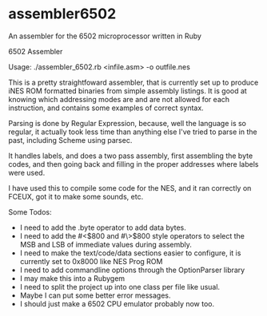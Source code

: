 # assembler6502

An assembler for the 6502 microprocessor written in Ruby

 6502 Assembler

 Usage: ./assembler\_6502.rb <infile.asm> -o outfile.nes

  This is a pretty straightfoward assembler, that is currently set up
  to produce iNES ROM formatted binaries from simple assembly listings.
  It is good at knowing which addressing modes are and are not allowed for 
  each instruction, and contains some examples of correct syntax.

  Parsing is done by Regular Expression, because, well the language is
  so regular, it actually took less time than anything else I've tried
  to parse in the past, including Scheme using parsec.
  
  It handles labels, and does a two pass assembly, first assembling
  the byte codes, and then going back and filling in the proper addresses
  where labels were used.

  I have used this to compile some code for the NES, and it ran correctly
  on FCEUX, got it to make some sounds, etc.

  Some Todos:
  - I need to add the .byte operator to add data bytes.
  - I need to add the #\<$800 and #\>$800 style operators to select the
    MSB and LSB of immediate values during assembly.
  - I need to make the text/code/data sections easier to configure, it is 
    currently set to 0x8000 like NES Prog ROM
  - I need to add commandline options through the OptionParser library
  - I may make this into a Rubygem
  - I need to split the project up into one class per file like usual.
  - Maybe I can put some better error messages.
  - I should just make a 6502 CPU emulator probably now too.
